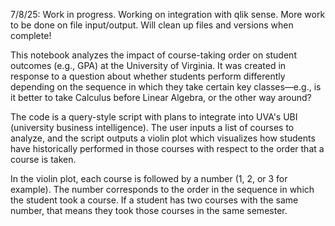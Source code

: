 7/8/25: Work in progress. Working on integration with qlik sense. More work to be done on file input/output. Will clean up files and versions when complete!

This notebook analyzes the impact of course-taking order on student outcomes (e.g., GPA) at the University of Virginia. It was created in response to a question about whether students perform differently depending on the sequence in which they take certain key classes—e.g., is it better to take Calculus before Linear Algebra, or the other way around?

The code is a query-style script with plans to integrate into UVA's UBI (university business intelligence). The user inputs a list of courses to analyze, and the script outputs a violin plot which visualizes how students have historically performed in those courses with respect to the order that a course is taken.

In the violin plot, each course is followed by a number (1, 2, or 3 for example). The number corresponds to the order in the sequence in which the student took a course. If a student has two courses with the same number, that means they took those courses in the same semester.
